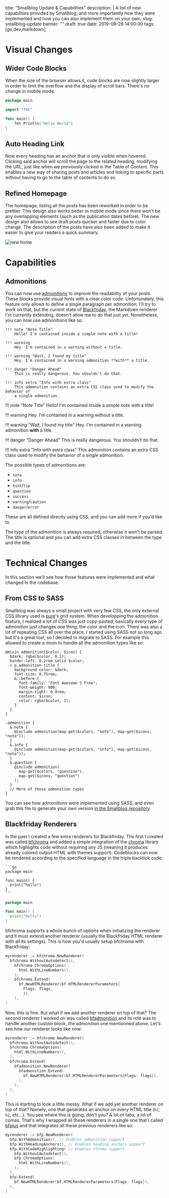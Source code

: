 title: "Smallblog Update & Capabilities"
description: |
    A list of new capabilities provided by Smallblog, and more importantly how
    they were implemented and how you can also implement them on your own.
slug: smallblog-update
banner: ""
draft: true
date: 2019-08-26 14:00:00
tags: [go,dev,markdown]

# Visual Changes

## Wider Code Blocks

When the size of the browser allows it, code blocks are now slightly larger in
order to limit the overflow and the display of scroll bars. There's no change
in mobile mode. 

```go
package main

import "fmt"

func main() {
    fmt.Println("Hello World")
}
```

## Auto Heading Link

Now every heading has an anchor that is only visible when hovered. Clicking said
anchor will scroll the page to the related heading, modifying the URL, just like
when we previously clicked in the Table of Content. This enables a new way of
sharing posts and articles and linking to specific parts without having to go
to the table of contents to do so.

## Refined Homepage

The homepage, listing all the posts has been reworked in order to be prettier.
This design also works better in mobile mode since there won't be any 
overlapping elements (such as the publication dates before). The new design also
allows to see draft posts quicker and faster due to color change. The 
description of the posts have also been added to make it easier to give your
readers a quick summary.

![new home](/assets/smallblog-update/newhome.png)

# Capabilities

## Admonitions

You can now use 
[admonitions](https://python-markdown.github.io/extensions/admonition/) to 
improve the readability of your posts. These blocks provide visual hints with
a clear color code. Unfortunately, this feature only allows to define a single
paragraph per admonition. I'll try to work on that, but the current state of
[Blackfriday](https://github.com/russross/blackfriday/tree/v2), the Markdown
renderer I'm currently extending, doesn't allow me to do that just yet. 
Nonetheless, you can now use admonitions like so:

```mardkown
!!! note "Note Title"
    Hello! I'm contained inside a simple note with a title!

!!! warning
    Hey. I'm contained in a warning without a title.

!!! warning "Wait, I found my title"
    Hey. I'm contained in a warning admonition **with** a title.

!!! danger "Danger Ahead"
    This is really dangerous. You shouldn't do that.

!!! info extra "Info with extra class"
    This admonition contains an extra CSS class used to modify the behavior of
    a single admonition.
```

!!! note "Note Title"
    Hello! I'm contained inside a simple note with a title!

!!! warning
    Hey. I'm contained in a warning without a title.

!!! warning "Wait, I found my title"
    Hey. I'm contained in a warning admonition **with** a title.

!!! danger "Danger Ahead"
    This is really dangerous. You shouldn't do that.

!!! info extra "Info with extra class"
    This admonition contains an extra CSS class used to modify the behavior of
    a single admonition.

The possible types of admonitions are: 

- `note`
- `info`
- `hint`/`tip`
- `question`
- `success`
- `warning`/`caution`
- `danger`/`error`

These are all defined directly using CSS, and you can add more if you'd like to.

The type of the admonition is always required, otherwise it won't be parsed. The
title is optional and you can add extra CSS classes in between the type and the
title.

# Technical Changes

In this section we'll see how those features were implemented and what changed
in the codebase. 

## From CSS to SASS

Smallblog was always a small project with very few CSS, the only external CSS
library used is [pure](https://purecss.io/)'s grid system. When developping the
admonition feature, I realized a lot of CSS was just copy-pasted, basically 
every type of admonition just changes one thing: the color and the icon. There
was also a lot of repeating CSS all over the place. I started using SASS not so
long ago but it's a great tool, so I decided to migrate to SASS. For example
this allowed to create a mixin to handle all the admonition types like so:

```
@mixin admonition($color, $icon) {
  $dark: rgba($color, 0.1);
  border-left: 0.2rem solid $color;
  > p.admonition-title {
    background-color: $dark;
    font-size: 0.75rem;
    &::before {
      font-family: "Font Awesome 5 Free";
      font-weight: 900;
      margin-right: 0.4rem;
      content: $icon;
      color: rgba($color, 1);
    }
  }
}

.admonition {
  &.note {
    @include admonition(map-get($colors, "note"), map-get($icons, "note"));
  }
  &.info {
    @include admonition(map-get($colors, "info"), map-get($icons, "note"));
  }
  &.question {
    @include admonition(
      map-get($colors, "question"),
      map-get($icons, "question")
    );
  }
  // More of those admonition types
}
```

You can see how admonitions were implemented using SASS, and even grab this file
to generate your own version
[in the Smallblog repository](https://github.com/Depado/smallblog/tree/master/assets/sass).

## Blackfriday Renderers

In the past I created a few extra renderers for Blackfriday. The first I created
was called [bfchroma](https://github.com/Depado/bfchroma) and added a simple
integration of the [chroma](https://github.com/alecthomas/chroma) library which
highlights code without requiring any JS (meaning it produces already colored
output HTML with themes support). Codeblocks can now be rendered according to
the specified language in the triple backtick code:

    ```go
    package main

    func main() {
      print("hello")
    }
    ```

```go
package main

func main() {
  print("hello")
}
```

bfchroma supports a whole bunch of options when initializing the renderer and it
must extend another renderer (usually the Blackfriday HTML renderer with all its
settings). This is how you'd usually setup bfchroma with Blackfriday:

```go
myrenderer := bfchroma.NewRenderer(
  bfchroma.WithoutAutodetect(),
	bfchroma.ChromaOptions(
	  html.WithLineNumbers(),
	),
	bfchroma.Extend(
	  bf.NewHTMLRenderer(bf.HTMLRendererParameters{
	    Flags: flags,
		}),
	),
)
```

Now, this is fine. But what if we add another renderer on top of that? The 
second renderer I worked on was called 
[bfadmonition](https://github.com/Depado/bfadmonition/) and its role was to 
handle another custom block, the admonition one mentionned above. Let's see how
our renderer looks like now:

```go
myrenderer := bfchroma.NewRenderer(
  bfchroma.WithoutAutodetect(),
  bfchroma.ChromaOptions(
    html.WithLineNumbers(),
  ),
  bfchroma.Extend(
    bfadmonition.NewRenderer(
      bfadmonition.Extend(
        bf.NewHTMLRenderer(bf.HTMLRendererParameters{Flags: flags}),
      ),
    ),
  ),
)
```

This is starting to look a little messy. What if we add yet another renderer on
top of that? Namely, one that generates an anchor on every HTML title 
(`h1`, `h2`, etc…). You see where this is going, don't you? A lot of tabs, a lot
of comas. That's why I wrapped all these renderers in a single one that I called
[bfplus](https://github.com/Depado/bfplus) and that integrates all these
previous renderers like so:

```go
myrenderer := bfp.NewRenderer(
  bfp.WithAdmonition(), // Enables admonition support
  bfp.WithHeadingAnchors(), // Enables heading anchors support
  bfp.WithCodeHighlighting( // Enables chroma support
    bfp.WithoutAutodetect(),
    bfp.ChromaOptions(
      html.WithLineNumbers(),
    ),
  ),
  bfp.Extend(
    bf.NewHTMLRenderer(bf.HTMLRendererParameters{Flags: flags}),
  ),
)
```